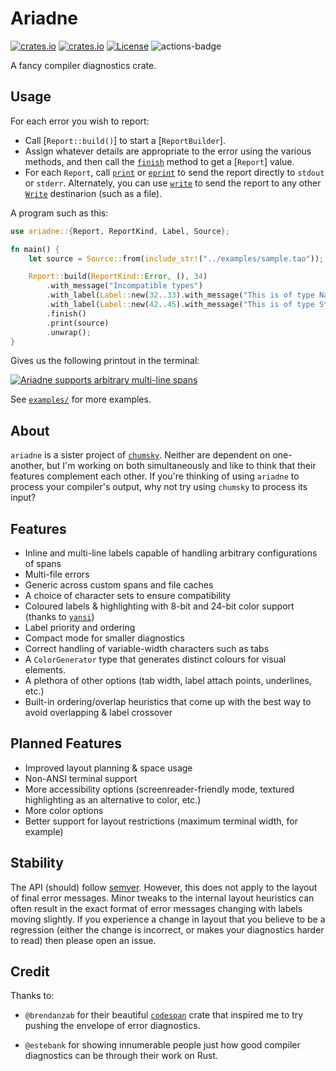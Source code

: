 # Ariadne

[![crates.io](https://img.shields.io/crates/v/ariadne.svg)](https://crates.io/crates/ariadne)
[![crates.io](https://docs.rs/ariadne/badge.svg)](https://docs.rs/ariadne)
[![License](https://img.shields.io/badge/license-MIT%2FApache--2.0-blue.svg)](https://github.com/zesterer/ariadne)
![actions-badge](https://github.com/zesterer/ariadne/workflows/Rust/badge.svg?branch=main)

A fancy compiler diagnostics crate.

## Usage

For each error you wish to report:
* Call [`Report::build()`] to start a [`ReportBuilder`].
* Assign whatever details are appropriate to the error using the various
  methods, and then call the [`finish`](ReportBuilder::finish) method to get a
  [`Report`] value.
* For each `Report`, call [`print`](Report::print) or [`eprint`](Report::eprint)
  to send the report directly to `stdout` or `stderr`. Alternately, you can use
  [`write`](Report::write) to send the report to any other
  [`Write`](std::io::Write) destinarion (such as a file).

A program such as this:

```rust
use ariadne::{Report, ReportKind, Label, Source};

fn main() {
    let source = Source::from(include_str!("../examples/sample.tao"));

    Report::build(ReportKind::Error, (), 34)
        .with_message("Incompatible types")
        .with_label(Label::new(32..33).with_message("This is of type Nat"))
        .with_label(Label::new(42..45).with_message("This is of type Str"))
        .finish()
        .print(source)
        .unwrap();
}
```

Gives us the following printout in the terminal:

<a href = "https://github.com/zesterer/ariadne/blob/main/examples/multiline.rs">
<img src="https://raw.githubusercontent.com/zesterer/ariadne/main/misc/example.png" alt="Ariadne supports arbitrary multi-line spans"/>
</a>

See [`examples/`](https://github.com/zesterer/ariadne/tree/main/examples) for more examples.

## About

`ariadne` is a sister project of [`chumsky`](https://github.com/zesterer/chumsky/). Neither are dependent on
one-another, but I'm working on both simultaneously and like to think that their features complement each other. If
you're thinking of using `ariadne` to process your compiler's output, why not try using `chumsky` to process its input?

## Features

- Inline and multi-line labels capable of handling arbitrary configurations of spans
- Multi-file errors
- Generic across custom spans and file caches
- A choice of character sets to ensure compatibility
- Coloured labels & highlighting with 8-bit and 24-bit color support (thanks to
  [`yansi`](https://github.com/SergioBenitez/yansi))
- Label priority and ordering
- Compact mode for smaller diagnostics
- Correct handling of variable-width characters such as tabs
- A `ColorGenerator` type that generates distinct colours for visual elements.
- A plethora of other options (tab width, label attach points, underlines, etc.)
- Built-in ordering/overlap heuristics that come up with the best way to avoid overlapping & label crossover

## Planned Features

- Improved layout planning & space usage
- Non-ANSI terminal support
- More accessibility options (screenreader-friendly mode, textured highlighting as an alternative to color, etc.)
- More color options
- Better support for layout restrictions (maximum terminal width, for example)

## Stability

The API (should) follow [semver](https://www.semver.org/). However, this does not apply to the layout of final error
messages. Minor tweaks to the internal layout heuristics can often result in the exact format of error messages changing
with labels moving slightly. If you experience a change in layout that you believe to be a regression (either the change
is incorrect, or makes your diagnostics harder to read) then please open an issue.

## Credit

Thanks to:

- `@brendanzab` for their beautiful [`codespan`](https://github.com/brendanzab/codespan) crate that inspired me to try
  pushing the envelope of error diagnostics.

- `@estebank` for showing innumerable people just how good compiler diagnostics can be through their work on Rust.
